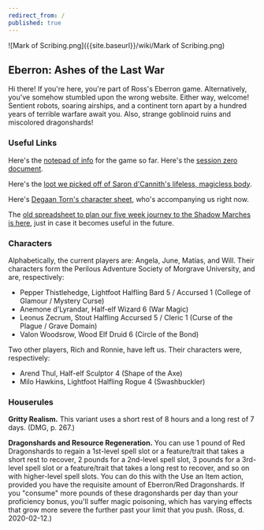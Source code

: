 ```yaml
---
redirect_from: /
published: true
---
```

![Mark of Scribing.png]({{site.baseurl}}/wiki/Mark of Scribing.png)

## Eberron: Ashes of the Last War

Hi there! If you're here, you're part of Ross's Eberron game. Alternatively, you've somehow stumbled upon the wrong website. Either way, welcome! Sentient robots, soaring airships, and a continent torn apart by a hundred years of terrible warfare await you. Also, strange goblinoid ruins and miscolored dragonshards!

### Useful Links

Here's the [notepad of info](https://tinyurl.com/y3wsxjxm) for the game so far. Here's the [session zero document](https://tinyurl.com/sunday-ashes).

Here's the [loot we picked off of Saron d'Cannith's lifeless, magicless body](https://tinyurl.com/y2dog2cj).

Here's [Degaan Torn's character sheet](https://drive.google.com/file/d/1r06QlHHSuBoXNak64GXcZtpkFyH3kIKz/view), who's accompanying us right now.

The [old spreadsheet to plan our five week journey to the Shadow Marches is here](https://tinyurl.com/lanterntower), just in case it becomes useful in the future.

### Characters

Alphabetically, the current players are: Angela, June, Matías, and Will. Their characters form the Perilous Adventure Society of Morgrave University, and are, respectively:

* Pepper Thistlehedge, Lightfoot Halfling Bard 5 / Accursed 1 (College of Glamour / Mystery Curse)
* Anemone d'Lyrandar, Half-elf Wizard 6 (War Magic)
* Leonus Zecrum, Stout Halfling Accursed 5 / Cleric 1 (Curse of the Plague / Grave Domain)
* Valon Woodsrow, Wood Elf Druid 6 (Circle of the Bond)

Two other players, Rich and Ronnie, have left us. Their characters were, respectively:

* Arend Thul, Half-elf Sculptor 4 (Shape of the Axe)
* Milo Hawkins, Lightfoot Halfling Rogue 4 (Swashbuckler)

### Houserules

**Gritty Realism.** This variant uses a short rest of 8 hours and a long rest of 7 days. (DMG, p. 267.)

**Dragonshards and Resource Regeneration.** You can use 1 pound of Red Dragonshards to regain a 1st-level spell slot or a feature/trait that takes a short rest to recover, 2 pounds for a 2nd-level spell slot, 3 pounds for a 3rd-level spell slot or a feature/trait that takes a long rest to recover, and so on with higher-level spell slots. You can do this with the Use an Item action, provided you have the requisite amount of Eberron/Red Dragonshards. If you "consume" more pounds of these dragonshards per day than your proficiency bonus, you'll suffer magic poisoning, which has varying effects that grow more severe the further past your limit that you push. (Ross, d. 2020-02-12.)
